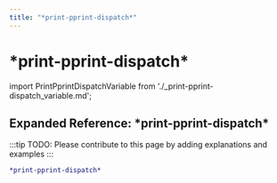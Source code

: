 ```yaml
---
title: "*print-pprint-dispatch*"
---
```


# \*print-pprint-dispatch\*

import PrintPprintDispatchVariable from './_print-pprint-dispatch_variable.md';

<PrintPprintDispatchVariable />

## Expanded Reference: \*print-pprint-dispatch\*

:::tip
TODO: Please contribute to this page by adding explanations and examples
:::

```lisp
*print-pprint-dispatch*
```

